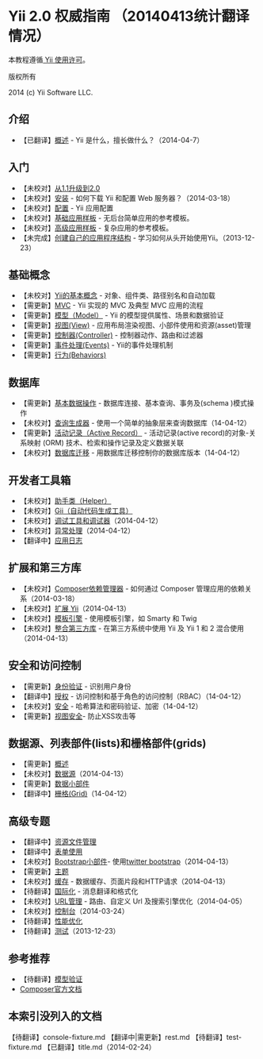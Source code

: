 Yii 2.0 权威指南 （20140413统计翻译情况）
===============================

本教程遵循[ Yii 使用许可](http://www.yiiframework.com/doc/terms/)。

版权所有 

2014 (c) Yii Software LLC.

介绍
------------

- 【已翻译】[概述](overview.md) - Yii 是什么，擅长做什么？（2014-04-7）

入门
---------------

- 【未校对】[从1.1升级到2.0](upgrade-from-v1.md)
- 【未校对】[安装](installation.md) - 如何下载 Yii 和配置 Web 服务器？（2014-03-18）
- 【未校对】[配置](configuration.md) -  Yii 应用配置
- 【未校对】[基础应用样板](apps-basic.md) - 无后台简单应用的参考模板。
- 【未校对】[高级应用样板](apps-advanced.md) - 复杂应用的参考模板。
- 【未完成】[创建自己的应用程序结构](apps-own.md) - 学习如何从头开始使用Yii。（2013-12-23）

基础概念
-------------

- 【未校对】[Yii的基本概念](basics.md) - 对象、组件类、路径别名和自动加载
- 【需更新】[MVC](mvc.md) - Yii 实现的 MVC 及典型 MVC 应用的流程
- 【需更新】[模型（Model）](model.md) - Yii 的模型提供属性、场景和数据验证
- 【需更新】[视图(View)](view.md) - 应用布局渲染视图、小部件使用和资源(asset)管理
- 【需更新】[控制器(Controller)](controller.md) - 控制器动作、路由和过滤器
- 【需更新】[事件处理(Events)](events.md) - Yii的事件处理机制
- 【需更新】[行为(Behaviors)](behaviors.md)

数据库
--------

- 【需更新】[基本数据操作](database-basics.md) - 数据库连接、基本查询、事务及(schema )模式操作
- 【未校对】[查询生成器](query-builder.md) - 使用一个简单的抽象层来查询数据库（14-04-12）
- 【需更新】[活动记录（Active Record）](active-record.md) - 活动记录(active record)的对象-关系映射 (ORM) 技术、检索和操作记录及定义数据关联
- 【未校对】[数据库迁移](console-migrate.md) - 用数据库迁移控制你的数据库版本（14-04-12）

开发者工具箱
------------------

- 【未校对】[助手类（Helper）](helpers.md)
- 【未校对】[Gii（自动代码生成工具）](gii.md)
- 【未校对】[调试工具和调试器](module-debug.md)（2014-04-12）
- 【未校对】[异常处理](error.md)（2014-04-12）
- 【翻译中】[应用日志](logging.md)

扩展和第三方库
----------------------------------

- 【未校对】[Composer依赖管理器](composer.md) - 如何通过 Composer 管理应用的依赖关系（2014-03-18）
- 【未校对】[扩展 Yii](extensions.md)（2014-04-13）
- 【未校对】[模板引擎](template.md) - 使用模板引擎，如 Smarty 和 Twig
- 【未校对】[整合第三方库](using-3rd-party-libraries.md) - 在第三方系统中使用 Yii 及 Yii 1 和 2 混合使用（2014-04-13）

安全和访问控制
---------------------------

- 【需更新】[身份验证](authentication.md) - 识别用户身份
- 【翻译中】[授权](authorization.md) - 访问控制和基于角色的访问控制（RBAC）（14-04-12）
- 【未校对】[安全](security.md) - 哈希算法和密码验证、加密（14-04-12）
- 【需更新】[视图安全](view.md#security)- 防止XSS攻击等

数据源、列表部件(lists)和栅格部件(grids)
-------------------------------

- 【需更新】[概述](data-overview.md)
- 【未校对】[数据源](data-providers.md)（2014-04-13）
- 【需更新】[数据小部件](data-widgets.md)
- 【翻译中】[栅格(Grid)](data-grid.md)（14-04-12）

高级专题
---------------

- 【翻译中】[资源文件管理](assets.md)
- 【翻译中】[表单使用](form.md)
- 【未校对】[Bootstrap小部件](bootstrap-widgets.md)- 使用[twitter bootstrap](http://getbootstrap.com/)（2014-04-13）
- 【需更新】[主题](theming.md)
- 【未校对】[缓存](caching.md) - 数据缓存、页面片段和HTTP请求（2014-04-13）
- 【待翻译】[国际化](i18n.md) - 消息翻译和格式化
- 【未校对】[URL管理](url.md) - 路由、自定义 Url 及搜索引擎优化（2014-04-05）
- 【未校对】[控制台](console.md)（2014-03-24）
- 【待翻译】[性能优化](performance.md)
- 【待翻译】[测试](testing.md)（2013-12-23）

参考推荐
----------

- 【待翻译】[模型验证](validation.md)
- [Composer官方文档](http://getcomposer.org)


本索引没列入的文档
----------

【待翻译】console-fixture.md
【翻译中|需更新】rest.md
【待翻译】test-fixture.md
【已翻译】title.md（2014-02-24）
